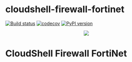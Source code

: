 # cloudshell-firewall-fortinet

[![Build status](https://travis-ci.org/QualiSystems/cloudshell-firewall-fortinet.svg?branch=dev)](https://travis-ci.org/QualiSystems/cloudshell-firewall-fortinet)
[![codecov](https://codecov.io/gh/QualiSystems/cloudshell-firewall-fortinet/branch/dev/graph/badge.svg)](https://codecov.io/gh/QualiSystems/cloudshell-firewall-fortinet)
[![PyPI version](https://badge.fury.io/py/cloudshell-firewall-fortinet.svg)](https://badge.fury.io/py/cloudshell-firewall-fortinet)


<p align="center">
<img src="https://github.com/QualiSystems/devguide_source/raw/master/logo.png"></img>
</p>

# CloudShell Firewall FortiNet
